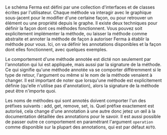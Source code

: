Le schéma Ferma est défini par une collection d'interfaces et de classes écrites par l'utilisateur. Chaque méthode va interagir avec le graphique sous-jacent pour le modifier d'une certaine façon, ou pour retrouver un élément ou une propriété depuis le graphe. Il existe deux techniques pour définir la façon dont ces méthodes fonctionnent. Vous pouvez soit explicitement implémenter la méthode, ou laisser la méthode comme abstraite et annoter la méthode de façon à autoriser Ferma à établir la méthode pour vous. Ici, on va définir les annotations disponibles et la façon dont elles fonctionnent, avec quelques exemples.

Le comportement d'une méthode annotée est dicté non seulement par l'annotation qui lui est appliquée, mais aussi par la signature de la méthode. Ce qui signifie qu'une méthode annotée va se comporter différemment si le type de retour, l'argument ou même si le nom de la méthode venaient à changer. Il est important de noter que lorsqu'une méthode est explicitement définie (qu'elle n'utilise pas d'annotation), alors la signature de la méthode peut être n'importe quoi.

Les noms de méthodes qui sont annotés doivent comporter l'un des préfixes suivants : add, get, remove, set, is. Quel préfixe exactement est autorisé, cela change d'une annotation à une autre donc jetez un œil à la documentation détaillée des annotations pour le savoir. Il est aussi possible de passer outre ce comportement en paramétrant l'argument `operation` comme disponible sur la plupart des annotations, qui est par défaut `AUTO`.